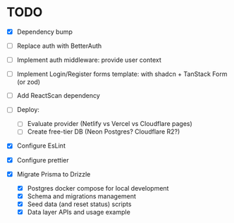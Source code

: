 # TODO

- [x] Dependency bump
- [ ] Replace auth with BetterAuth
- [ ] Implement auth middleware: provide user context
- [ ] Implement Login/Register forms template: with shadcn + TanStack Form (or zod)
- [ ] Add ReactScan dependency
- [ ] Deploy:

  - [ ] Evaluate provider (Netlify vs Vercel vs Cloudflare pages)
  - [ ] Create free-tier DB (Neon Postgres? Cloudflare R2?)

- [x] Configure EsLint
- [x] Configure prettier
- [x] Migrate Prisma to Drizzle
  - [x] Postgres docker compose for local development
  - [x] Schema and migrations management
  - [x] Seed data (and reset status) scripts
  - [x] Data layer APIs and usage example
